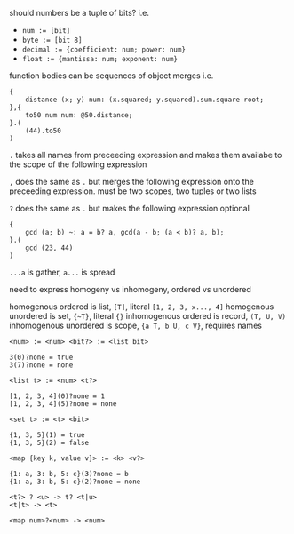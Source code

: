 should numbers be a tuple of bits?
i.e. 
- `num := [bit]`
- `byte := [bit 8]`
- `decimal := {coefficient: num; power: num}`
- `float := {mantissa: num; exponent: num}`

function bodies can be sequences of object merges
i.e.
```
{
    distance (x; y) num: (x.squared; y.squared).sum.square root;
},{
    to50 num num: @50.distance;
}.(
    (44).to50
)
```

`.` takes all names from preceeding expression and makes them availabe to the scope of the following expression

`,` does the same as `.` but merges the following expression onto the preceeding expression. must be two scopes, two tuples or two lists

`?` does the same as `.` but makes the following expression optional

```
{
    gcd (a; b) ~: a = b? a, gcd(a - b; (a < b)? a, b);
}.(
    gcd (23, 44)
)
```

`...a` is gather, `a...` is spread


need to express homogeny vs inhomogeny, ordered vs unordered

homogenous ordered is list, `[T]`, literal `[1, 2, 3, x..., 4]`
homogenous unordered is set, `{~T}`, literal `{}`
inhomogenous ordered is record, `(T, U, V)`
inhomogenous unordered is scope, `{a T, b U, c V}`, requires names


```
<num> := <num> <bit?> := <list bit>

3(0)?none = true
3(7)?none = none

<list t> := <num> <t?>

[1, 2, 3, 4](0)?none = 1
[1, 2, 3, 4](5)?none = none

<set t> := <t> <bit>

{1, 3, 5}(1) = true
{1, 3, 5}(2) = false

<map {key k, value v}> := <k> <v?>

{1: a, 3: b, 5: c}(3)?none = b
{1: a, 3: b, 5: c}(2)?none = none

<t?> ? <u> -> t? <t|u>
<t|t> -> <t>

<map num>?<num> -> <num>

```